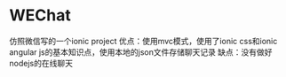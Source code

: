 # WEChat
仿照微信写的一个ionic project
优点：使用mvc模式，使用了ionic css和ionic angular js的基本知识点，使用本地的json文件存储聊天记录
缺点：没有做好nodejs的在线聊天
